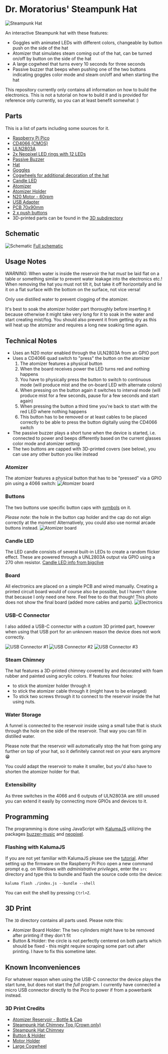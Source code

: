 # Dr. Moratorius' Steampunk Hat

![Steampunk Hat](./photos/hat.jpg "Steampunk Hat")

An interactive Steampunk hat with these features:
- Goggles with animated LEDs with different colors, changeable by button push on the side of the hat
- Atomizer that simulates steam coming out of the hat, can be turned on/off by button on the side of the hat
- A large cogwheel that turns every 10 seconds for three seconds
- Passive buzzer that beeps when pushing one of the two buttons indicating goggles color mode and steam on/off and when starting the hat 

This repository currently only contains all information on how to build the electronics.
This is not a tutorial on how to build it and is provided for reference only currently,
so you can at least benefit somewhat :)

## Parts
This is a list of parts including some sources for it.
* [Raspberry Pi Pico](https://www.raspberrypi.com/products/raspberry-pi-pico/)
* [CD4066 (CMOS)](https://www.ti.com/lit/ds/symlink/cd4066b.pdf)
* [ULN2803A](https://www.st.com/resource/en/datasheet/uln2804a.pdf)
* [2x Neopixel LED rings with 12 LEDs](https://www.amazon.de/gp/product/B07TZK9DNT/)
* [Passive Buzzer](https://www.amazon.de/EasyWordMall-10PCS-Passive-Buzzer-Widerstand/dp/B0179I6LIK/)
* [Hat](https://www.amazon.de/gp/product/B06XSGQHVM/)
* [Goggles](https://de.aliexpress.com/item/1005006185599783.html)
* [Cogwheels for additional decoration of the hat](https://de.aliexpress.com/item/1005006550851370.html)
* [Candle LED](https://de.aliexpress.com/item/1005005445352883.html)
* [Atomizer](https://de.aliexpress.com/item/1005006471010039.html)
* [Atomizer Holder](https://de.aliexpress.com/item/1005005056005707.html)
* [N20 Motor - 60rpm](https://de.aliexpress.com/item/1005006213284700.html)
* [USB Adapter](https://de.aliexpress.com/item/1005005632352287.html)
* [PCB 70x90mm](https://de.aliexpress.com/item/1005006365975004.html)
* [2 x push buttons](https://www.gameroomguys.com/Red-Mini-Round-Momentary-Pushbutton-with-Nut-Washer)
* 3D-printed parts can be found in the [3D subdirectory](./3d)

## Schematic
![Schematic](./photos/schematic.png "Schematic")
[Full schematic](./Dr.%20Moratorius'%20Steampunk%20Hat%201.0%20-%20Schematic.pdf)

## Usage Notes
_WARNING_: When water is inside the reservoir the hat *must* be laid flat on a table or something similar
to prevent water leakage into the electronics etc.! When removing the hat you must not tilt it, but take it
off horizontally and lie it on a flat surface with the bottom on the surface, not vice versa!

Only use distilled water to prevent clogging of the atomizer.

It's best to soak the atomizer holder part thoroughly before inserting it because otherwise it might
take very long for it to soak in the water and start creating mist/fog. You should also prevent it from getting dry as this will
heat up the atomizer and requires a long new soaking time again.

## Technical Notes
* Uses an N20 motor enabled through the ULN2803A from an GPIO port
* Uses a CD4066 quad switch to "press" the button on the atomizer
  1. The atomizer features a physical button
  2. When the board receives power the LED turns red and nothing happens
  3. You have to physically press the button to switch to continuous mode (will produce mist and the on-board LED with alternate colors)
  3. When pressing on the button again it switches to interval mode (will produce mist for a few seconds, pause for a few seconds and start again)
  4. When pressing the button a third time you're back to start with the red LED where nothing happens
  5. This button has to be removed or at least cables to be placed correctly to be able to press the button digitally using the CD4066 switch
* The passive buzzer plays a short tune when the device is started, i.e. connected to power and beeps differently based on the current glasses color mode and atomizer setting
* The two buttons are capped with 3D-printed covers (see below), you can use any other button you like instead

### Atomizer
The atomizer features a physical button that has to be "pressed" via a GPIO pin using a 4066 switch:
![Atomizer board](./photos/atomizer-board-button.jpg "Atomizer board")

### Buttons
The two buttons use specific button caps with [symbols](https://uxwing.com/) on it.

_Please note_: the hole in the button cap holder and the cap do not align correctly at the moment!
Alternatively, you could also use normal arcade buttons instead.
![Atomizer board](./photos/button.jpg "Atomizer board")

### Candle LED
The LED candle consists of several built-in LEDs to create a random flicker effect. These are powered
through a UNL2803A output via GPIO using a 270 ohm resistor.
[Candle LED info from bigclive](https://www.youtube.com/watch?v=4atbrGHLn1E)

### Board
All electronics are placed on a simple PCB and wired manually. Creating a printed circuit board
would of course also be possible, but I haven't done that because I only need one here. Feel free to do
that though! This photo does not show the final board (added more cables and parts).
![Electronics](./photos/electronics.jpg "Electronics")

### USB-C Connector
I also added a USB-C connector with a custom 3D printed part, however when using that USB port
for an unknown reason the device does not work correctly.

![USB Connector #1](./photos/usb-conn-1.jpg "USB connector #1")
![USB Connector #2](./photos/usb-conn-2.jpg "USB connector #2")
![USB Connector #3](./photos/usb-conn-3.jpg "USB connector #3")

### Steam Chimney
The hat features a 3D-printed chimney covered by and decorated with foam rubber and painted using acrylic colors.
If features four holes:
* to stick the atomizer holder through it
* to stick the atomizer cable through it (might have to be enlarged)
* To stick two screws through it to connect to the reservoir inside the hat using nuts. 

### Water Storage
A funnel is connected to the reservoir inside using a small tube that is stuck through the hole
on the side of the reservoir. That way you can fill in distilled water.

Please note that the reservoir will automatically stop the hat from going any further on top of your
hat, so it definitely cannot rest on your ears anymore 😁

You could adapt the reservoir to make it smaller, but you'd also have to shorten the atomizer holder for that.

### Extensibility
As three switches in the 4066 and 6 outputs of ULN2803A are still unused you can extend it easily by connecting
more GPIOs and devices to it.

## Programming
The programming is done using JavaScript with [KalumaJS](https://kalumajs.org/) 
utilizing the packages [buzzer-music](https://github.com/niklauslee/buzzer-music) and 
[neopixel](https://github.com/niklauslee/neopixel).

### Flashing with KalumaJS
If you are not yet familiar with KalumaJS please see the [tutorial](https://kalumajs.org/docs/getting-started).
After setting up the firmware on the Raspberry Pi Pico open a new command prompt e.g. on Windows *with
administrative privileges*, enter the `src` directory and type this to bundle and flash the source code
onto the device:

`kaluma flash ./index.js --bundle --shell`

You can exit the shell by pressing `Ctrl+Z`.

## 3D Print
The `3D` directory contains all parts used. Please note this:
* Atomizer Board Holder: The two cylinders might have to be removed after printing if they don't fit
* Button & Holder: the circle is not perfectly centered on both parts which should be fixed - this might require scraping some part out after printing. I have to fix this sometime later.

## Known Inconveniences
For whatever reason when using the USB-C connector the device plays the start tune, but does not start the *full* program.
I currently have connected a micro USB connector directly to the Pico to power if from a powerbank instead.

### 3D Print Credits
* [Atomizer Reservoir - Bottle & Cap](https://www.thingiverse.com/thing:612709)
* [Steampunk Hat Chimney Top (Crown only)](https://www.thingiverse.com/thing:4573890)
* [Steampunk Hat Chimney](https://www.thingiverse.com/thing:3464045)
* [Button & Holder](https://www.thingiverse.com/thing:5078577)
* [Motor Holder](https://www.thingiverse.com/thing:2660688)
* [Large Cogwheel](https://www.thingiverse.com/thing:2730714)
